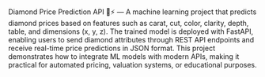 Diamond Price Prediction API 💎⚡ — A machine learning project that predicts diamond prices based on features such as carat, cut, color, clarity, depth, table, and dimensions (x, y, z). The trained model is deployed with FastAPI, enabling users to send diamond attributes through REST API endpoints and receive real-time price predictions in JSON format. This project demonstrates how to integrate ML models with modern APIs, making it practical for automated pricing, valuation systems, or educational purposes.
